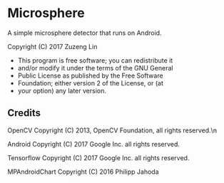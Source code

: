 Microsphere
===============

A simple microsphere detector that runs on Android.

Copyright (C) 2017 Zuzeng Lin
* This program is free software; you can redistribute it 
* and/or modify it under the terms of the GNU General 
* Public License as published by the Free Software 
* Foundation; either version 2 of the License, or (at  
* your option) any later version.

Credits
---------
OpenCV
Copyright (C) 2013, OpenCV Foundation, all rights reserved.\n

Android
Copyright (C) 2017 Google Inc. all rights reserved. 

Tensorflow
Copyright (C) 2017 Google Inc. all rights reserved. 

MPAndroidChart
Copyright (C) 2016 Philipp Jahoda